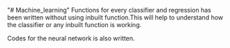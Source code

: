 "# Machine_learning" 
Functions for every classifier and regression has been written without using inbuilt function.This will help to understand how the classifier or any inbuilt function is working.

Codes for the neural network is also written.
